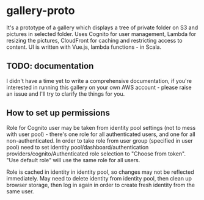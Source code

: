 # gallery-proto

It's a prototype of a gallery which displays a tree of private folder on S3 and pictures in selected folder. 
Uses Cognito for user management, Lambda for resizing the pictures, CloudFront for caching and restricting access to content. 
UI is written with Vue.js, lambda functions - in Scala.

## TODO: documentation

I didn't have a time yet to write a comprehensive documentation, if you're interested in running this gallery
on your own AWS account - please raise an issue and I'll try to clarify the things for you.

## How to set up permissions

Role for Cognito user may be taken from identity pool settings (not to mess with user pool) - there's
one role for all authenticated users, and one for all non-authenticated.
In order to take role from user group (specified in user pool) need to set 
identity pool/dashboard/authentication providers/cognito/Authenticated role selection to "Choose from token".
"Use default role" will use the same role for all users.


Role is cached in identity in identity pool, so changes may not be reflected immediately. 
May need to delete identity from identity pool, then clean up browser storage, then log in again
in order to create fresh identity from the same user.
